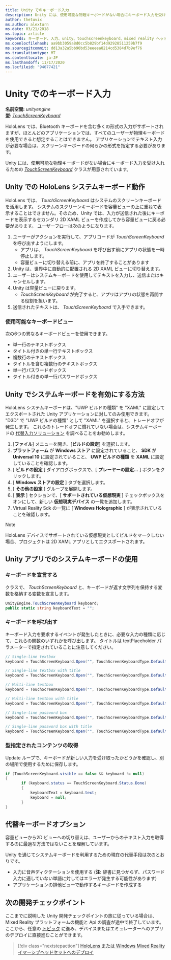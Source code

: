 ```yaml
---
title: Unity でのキーボード入力
description: Unity には、使用可能な物理キーボードがない場合にキーボード入力を受け入れるための TouchScreenKeyboard クラスが用意されています。
author: thetuvix
ms.author: alexturn
ms.date: 03/21/2018
ms.topic: article
keywords: キーボード、入力、unity、touchscreenkeyboard、mixed reality ヘッドセット、windows mixed reality ヘッドセット、仮想現実のヘッドセット
ms.openlocfilehash: aa9bb3059a8d0cc5b829bf14d92928511259b7f9
ms.sourcegitcommit: dd13a32a5bb90bd53eeeea8214cd5384d7b9ef76
ms.translationtype: MT
ms.contentlocale: ja-JP
ms.lasthandoff: 11/17/2020
ms.locfileid: "94677421"
---
```

# <a name="keyboard-input-in-unity"></a>Unity でのキーボード入力

**名前空間:** *unityengine*<br>
 **型**: *[TouchScreenKeyboard](https://docs.unity3d.com/ScriptReference/TouchScreenKeyboard.html)*

HoloLens では、Bluetooth キーボードを含む多くの形式の入力がサポートされますが、ほとんどのアプリケーションでは、すべてのユーザーが物理キーボードを使用できると想定することはできません。 アプリケーションでテキスト入力が必要な場合は、スクリーンキーボードの何らかの形式を指定する必要があります。

Unity には、使用可能な物理キーボードがない場合にキーボード入力を受け入れるための *[TouchScreenKeyboard](https://docs.unity3d.com/ScriptReference/TouchScreenKeyboard.html)* クラスが用意されています。

## <a name="hololens-system-keyboard-behavior-in-unity"></a>Unity での HoloLens システムキーボード動作

HoloLens では、 *TouchScreenKeyboard* はシステムのスクリーンキーボードを活用します。 システムのスクリーンキーボードを容量ビューの上に重ねて表示することはできません。そのため、Unity では、入力が送信された後にキーボードを表示するセカンダリ 2D XAML ビューを作成してから容量ビューに戻る必要があります。 ユーザーフローは次のようになります。
1. ユーザーがアクションを実行して、アプリコードが *TouchScreenKeyboard* を呼び出すようにします。
    * アプリは、 *TouchScreenKeyboard* を呼び出す前にアプリの状態を一時停止します。
    * 容量ビューに切り替える前に、アプリを終了することがあります
2. Unity は、世界中に自動的に配置される 2D XAML ビューに切り替えます。
3. ユーザーはシステムキーボードを使用してテキストを入力し、送信またはキャンセルします。
4. Unity は容量ビューに戻ります。
    * *TouchScreenKeyboard* が完了すると、アプリはアプリの状態を再開する役割を担います。
5. 送信されたテキストは、 *TouchScreenKeyboard* で入手できます。

### <a name="available-keyboard-views"></a>使用可能なキーボードビュー

次の6つの異なるキーボードビューを使用できます。
* 単一行のテキストボックス
* タイトル付きの単一行テキストボックス
* 複数行のテキストボックス
* タイトルを含む複数行のテキストボックス
* 単一行パスワードボックス
* タイトル付きの単一行パスワードボックス

## <a name="how-to-enable-the-system-keyboard-in-unity"></a>Unity でシステムキーボードを有効にする方法

HoloLens システムキーボードは、"UWP ビルドの種類" を "XAML" に設定してエクスポートされた Unity アプリケーションに対してのみ使用できます。 "D3D" で "UWP ビルドの種類" として "XAML" を選択すると、トレードオフが発生します。 これらのトレードオフに慣れていない場合は、システムキーボードの [代替入力ソリューション](#alternative-keyboard-options) を調べることをお勧めします。
1. [**ファイル**] メニューを開き、[**ビルドの設定**] を選択します。
2. **プラットフォーム** が **Windows ストア** に設定されていること、 **SDK** が **Universal 10** に設定されていること、 **UWP ビルドの種類** を **XAML** に設定していることを確認します。
3. [ **ビルドの設定** ] ダイアログボックスで、[ **プレーヤーの設定...** ] ボタンをクリックします。
4. [ **Windows ストアの設定** ] タブを選択します。
5. [ **その他の設定** ] グループを展開します。
6. [ **表示** ] セクションで、[ **サポートされている仮想現実** ] チェックボックスをオンにして、新しい **仮想現実デバイス** の一覧を追加します。
7. Virtual Reality Sdk の一覧に [ **Windows Holographic** ] が表示されていることを確認します。

>[!NOTE]
>HoloLens デバイスでサポートされている仮想現実としてビルドをマークしない場合、プロジェクトは 2D XAML アプリとしてエクスポートされます。

## <a name="using-the-system-keyboard-in-your-unity-app"></a>Unity アプリでのシステムキーボードの使用

### <a name="declare-the-keyboard"></a>キーボードを宣言する

クラスで、 *TouchScreenKeyboard* と、キーボードが返す文字列を保持する変数を格納する変数を宣言します。

```cs
UnityEngine.TouchScreenKeyboard keyboard;
public static string keyboardText = "";
```

### <a name="invoke-the-keyboard"></a>キーボードを呼び出す

キーボード入力を要求するイベントが発生したときに、必要な入力の種類に応じて、これらの関数のいずれかを呼び出します。 タイトルは textPlaceholder パラメーターで指定されていることに注意してください。

```cs
// Single-line textbox
keyboard = TouchScreenKeyboard.Open("", TouchScreenKeyboardType.Default, false, false, false, false);

// Single-line textbox with title
keyboard = TouchScreenKeyboard.Open("", TouchScreenKeyboardType.Default, false, false, false, false, "Single-line title");

// Multi-line textbox
keyboard = TouchScreenKeyboard.Open("", TouchScreenKeyboardType.Default, false, true, false, false);

// Multi-line textbox with title
keyboard = TouchScreenKeyboard.Open("", TouchScreenKeyboardType.Default, false, true, false, false, "Multi-line Title");

// Single-line password box
keyboard = TouchScreenKeyboard.Open("", TouchScreenKeyboardType.Default, false, false, true, false);

// Single-line password box with title
keyboard = TouchScreenKeyboard.Open("", TouchScreenKeyboardType.Default, false, false, true, false, "Secure Single-line Title");
```

### <a name="retrieve-typed-contents"></a>型指定されたコンテンツの取得

Update ループで、キーボードが新しい入力を受け取ったかどうかを確認し、別の場所で使用するために保存します。

```cs
if (TouchScreenKeyboard.visible == false && keyboard != null)
{
       if (keyboard.status == TouchScreenKeyboard.Status.Done)
       {
           keyboardText = keyboard.text;
           keyboard = null;
       }
}
```

## <a name="alternative-keyboard-options"></a>代替キーボードオプション

容量ビューから2D ビューへの切り替えは、ユーザーからのテキスト入力を取得するのに最適な方法ではないことを理解しています。

Unity を通じてシステムキーボードを利用するための現在の代替手段は次のとおりです。
* 入力に音声ディクテーションを使用する (<b>注:</b> 辞書に見つからず、パスワード入力に適していない単語に対してはエラーが発生する可能性があります)
* アプリケーションの排他ビューで動作するキーボードを作成する

## <a name="next-development-checkpoint"></a>次の開発チェックポイント

ここまでに説明した Unity 開発チェックポイントの旅に従っている場合は、Mixed Reality プラットフォームの機能と Api の調査が途中で終了しています。 ここから、任意の [トピック](unity-development-overview.md#3-platform-capabilities-and-apis) に進み、デバイスまたはエミュレーターへのアプリのデプロイに直接進むことができます。

> [!div class="nextstepaction"]
> [HoloLens または Windows Mixed Reality イマーシブヘッドセットへのデプロイ](../platform-capabilities-and-apis/using-visual-studio.md)
